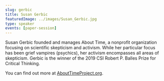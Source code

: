 ```yaml
---
slug: gerbic
title: Susan Gerbic
featuredImage: ../images/Susan_Gerbic.jpg
type: speaker
events: [paper-session]
---
```


Susan Gerbic founded and manages About Time, a nonprofit organization focusing on scientific skepticism and activism. While her particular focus has been grief vampires (psychics), her activism encompasses all areas of skepticism. Gerbic is the winner of the 2019 CSI Robert P. Balles Prize for Critical Thinking.

You can find out more at [AboutTimeProject.org](https://abouttimeproject.wordpress.com/).

